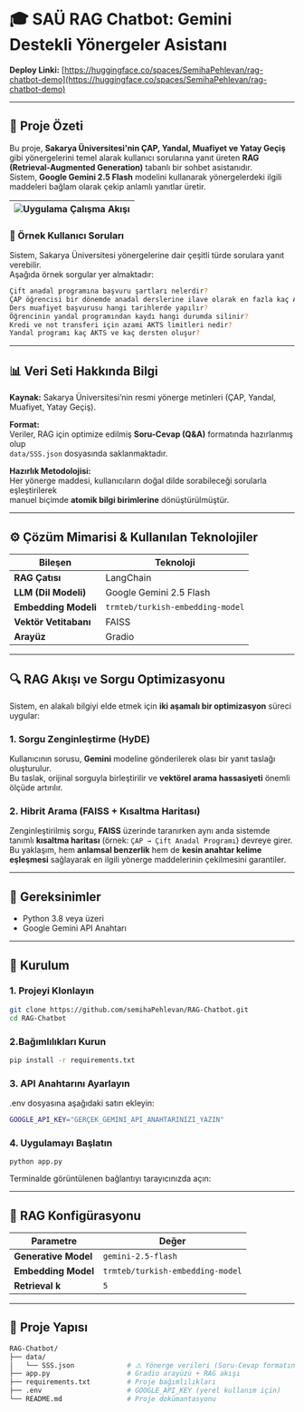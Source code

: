 # 🎓 SAÜ RAG Chatbot: Gemini Destekli Yönergeler Asistanı  

**Deploy Linki:** [https://huggingface.co/spaces/SemihaPehlevan/rag-chatbot-demo](https://huggingface.co/spaces/SemihaPehlevan/rag-chatbot-demo)

---


## 📘 Proje Özeti  
Bu proje, **Sakarya Üniversitesi'nin ÇAP, Yandal, Muafiyet ve Yatay Geçiş** gibi yönergelerini temel alarak kullanıcı sorularına yanıt üreten **RAG (Retrieval-Augmented Generation)** tabanlı bir sohbet asistanıdır.  
Sistem, **Google Gemini 2.5 Flash** modelini kullanarak yönergelerdeki ilgili maddeleri bağlam olarak çekip anlamlı yanıtlar üretir.

| ![Uygulama Çalışma Akışı](https://github.com/semihaPehlevan/RAG-Chatbot/raw/main/arayuz.gif) |  
|:--:|  

### 💬 Örnek Kullanıcı Soruları  

Sistem, Sakarya Üniversitesi yönergelerine dair çeşitli türde sorulara yanıt verebilir.  
Aşağıda örnek sorgular yer almaktadır:  

```bash
Çift anadal programına başvuru şartları nelerdir?  
ÇAP öğrencisi bir dönemde anadal derslerine ilave olarak en fazla kaç AKTS ders alabilir?  
Ders muafiyet başvurusu hangi tarihlerde yapılır?  
Öğrencinin yandal programından kaydı hangi durumda silinir?  
Kredi ve not transferi için azami AKTS limitleri nedir?  
Yandal programı kaç AKTS ve kaç dersten oluşur?  
```

---


## 📊 Veri Seti Hakkında Bilgi  

**Kaynak:** Sakarya Üniversitesi’nin resmi yönerge metinleri (ÇAP, Yandal, Muafiyet, Yatay Geçiş).  

**Format:**  
Veriler, RAG için optimize edilmiş **Soru-Cevap (Q&A)** formatında hazırlanmış olup  
`data/SSS.json` dosyasında saklanmaktadır.  

**Hazırlık Metodolojisi:**  
Her yönerge maddesi, kullanıcıların doğal dilde sorabileceği sorularla eşleştirilerek  
manuel biçimde **atomik bilgi birimlerine** dönüştürülmüştür.  

---


## ⚙️ Çözüm Mimarisi & Kullanılan Teknolojiler  

| Bileşen | Teknoloji |
|----------|------------|
| **RAG Çatısı** | LangChain|
| **LLM (Dil Modeli)** | Google Gemini 2.5 Flash |
| **Embedding Modeli** | `trmteb/turkish-embedding-model` |
| **Vektör Vetitabanı** | FAISS |
| **Arayüz** | Gradio |  

---


## 🔍 RAG Akışı ve Sorgu Optimizasyonu  

Sistem, en alakalı bilgiyi elde etmek için **iki aşamalı bir optimizasyon** süreci uygular:  

### 1. **Sorgu Zenginleştirme (HyDE)**  
Kullanıcının sorusu, **Gemini** modeline gönderilerek olası bir yanıt taslağı oluşturulur.  
Bu taslak, orijinal sorguyla birleştirilir ve **vektörel arama hassasiyeti** önemli ölçüde artırılır.  

### 2. **Hibrit Arama (FAISS + Kısaltma Haritası)**  
Zenginleştirilmiş sorgu, **FAISS** üzerinde taranırken aynı anda sistemde tanımlı **kısaltma haritası** (örnek: `ÇAP → Çift Anadal Programı`) devreye girer.  
Bu yaklaşım, hem **anlamsal benzerlik** hem de **kesin anahtar kelime eşleşmesi** sağlayarak en ilgili yönerge maddelerinin çekilmesini garantiler.



---

## 🧩 Gereksinimler  
- Python 3.8 veya üzeri  
- Google Gemini API Anahtarı  

---



## 🚀 Kurulum  

### 1. Projeyi Klonlayın  
```bash
git clone https://github.com/semihaPehlevan/RAG-Chatbot.git
cd RAG-Chatbot

```
### 2.Bağımlılıkları Kurun 
```bash
pip install -r requirements.txt
```

### 3. API Anahtarını Ayarlayın  

.env dosyasına aşağıdaki satırı ekleyin:
```bash
GOOGLE_API_KEY="GERÇEK_GEMINI_API_ANAHTARINIZI_YAZIN"
```

### 4. Uygulamayı Başlatın
```
python app.py

```
Terminalde görüntülenen bağlantıyı tarayıcınızda açın:

---


## 🔧 RAG Konfigürasyonu  

| Parametre | Değer |
|------------|--------|
| **Generative Model** | `gemini-2.5-flash` |
| **Embedding Model** | `trmteb/turkish-embedding-model` |
| **Retrieval k** | `5` |

---


## 📂 Proje Yapısı  

```bash
RAG-Chatbot/
├── data/
│   └── SSS.json             # ⚠️ Yönerge verileri (Soru-Cevap formatında JSON)
├── app.py                   # Gradio arayüzü + RAG akışı
├── requirements.txt         # Proje bağımlılıkları
├── .env                     # GOOGLE_API_KEY (yerel kullanım için)
└── README.md                # Proje dokümantasyonu

